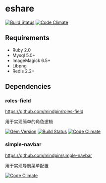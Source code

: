 # eshare

[![Build Status](https://travis-ci.org/mindpin/eshare.png?branch=master)](https://travis-ci.org/mindpin/eshare)
[![Code Climate](https://codeclimate.com/github/mindpin/eshare.png)](https://codeclimate.com/github/mindpin/eshare)

## Requirements
* Ruby 2.0
* Mysql 5.0+
* ImageMagick 6.5+
* Libpng
* Redis 2.2+

## Dependencies
### roles-field
https://github.com/mindpin/roles-field

用于实现简单的角色逻辑

[![Gem Version](https://badge.fury.io/rb/roles-field.png)](http://badge.fury.io/rb/roles-field)
[![Build Status](https://travis-ci.org/mindpin/roles-field.png?branch=master)](https://travis-ci.org/mindpin/roles-field)
[![Code Climate](https://codeclimate.com/github/mindpin/roles-field.png)](https://codeclimate.com/github/mindpin/roles-field)

### simple-navbar

https://github.com/mindpin/simple-navbar

用于实现导航菜单配置

[![Code Climate](https://codeclimate.com/github/mindpin/simple-navbar.png)](https://codeclimate.com/github/mindpin/simple-navbar)
